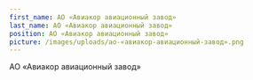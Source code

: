 ```yaml
---
first_name: АО «Авиакор авиационный завод»
last_name: АО «Авиакор авиационный завод»
position: АО «Авиакор авиационный завод»
picture: /images/uploads/ао-«авиакор-авиационный-завод».png
---
```

АО «Авиакор авиационный завод»